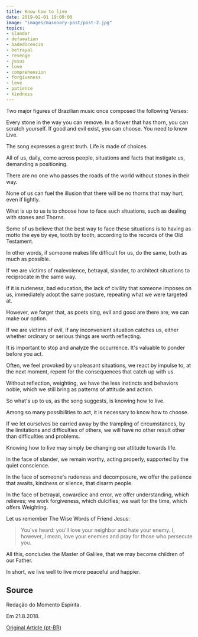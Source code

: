 ```yaml
---
title: Know how to live
date: 2019-02-01 19:00:00
image: "images/masonary-post/post-2.jpg"
topics: 
- slander
- defamation
- badedicencia
- betrayal
- revenge
- jesus
- love
- comprehension
- forgiveness
- love
- patience
- kindness
---
```


Two major figures of Brazilian music once composed the following
Verses:

Every stone in the way you can remove. In a flower that has thorn, you can
scratch yourself. If good and evil exist, you can choose. You need to know
Live.

The song expresses a great truth. Life is made of choices.

All of us, daily, come across people, situations and facts that
instigate us, demanding a positioning.

There are no one who passes the roads of the world without stones in their way.

None of us can fuel the illusion that there will be no thorns that
may hurt, even if lightly.

What is up to us is to choose how to face such situations, such as dealing with stones and
Thorns.

Some of us believe that the best way to face these situations is to
having as motto the eye by eye, tooth by tooth, according to the records of the
Old Testament.

In other words, if someone makes life difficult for us, do the same, both
as much as possible.

If we are victims of malevolence, betrayal, slander, to architect situations
to reciprocate in the same way.

If it is rudeness, bad education, the lack of civility that someone imposes on us,
immediately adopt the same posture, repeating what we were targeted at.

However, we forget that, as poets sing, evil and good are
there are, we can make our option.

If we are victims of evil, if any inconvenient situation catches us, either
whether ordinary or serious things are worth reflecting.

It is important to stop and analyze the occurrence. It's valuable to ponder before you act.

Often, we feel provoked by unpleasant situations, we react by
impulse to, at the next moment, repent for the consequences that
catch up with us.

Without reflection, weighting, we have the less instincts and behaviors
noble, which we still bring as patterns of attitude and action.

So what's up to us, as the song suggests, is knowing how to live.

Among so many possibilities to act, it is necessary to know how to choose.

If we let ourselves be carried away by the trampling of circumstances, by the limitations and
difficulties of others, we will have no other result other than difficulties
and problems.

Knowing how to live may simply be changing our attitude towards life.

In the face of slander, we remain worthy, acting properly, supported by the
quiet conscience.

In the face of someone's rudeness and decomposure, we offer the patience that
awaits, kindness or silence, that disarm people.

In the face of betrayal, cowardice and error, we offer understanding, which
relieves; we work forgiveness, which dulcifies; we wait for the time, which offers
Weighting.

Let us remember The Wise Words of Friend Jesus: 
> You've heard: you'll love your neighbor and hate your enemy. I, however,
> I mean, love your enemies and pray for those who persecute you.

All this, concludes the Master of Galilee, that we may become children of our
Father.

In short, we live well to live more peaceful and happier.

## Source
Redação do Momento Espírita.

Em 21.8.2018.

[Original Article (pt-BR)](http://momento.com.br/pt/ler_texto.php?id=5509)
